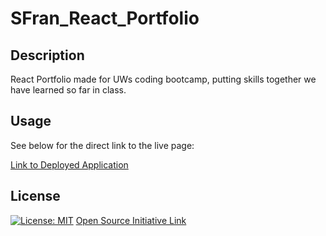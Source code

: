 # SFran_React_Portfolio

## Description

React Portfolio made for UWs coding bootcamp, putting skills together we have learned so far in class. 

## Usage

See below for the direct link to the live page:

[Link to Deployed Application](https://shelcisco.github.io/SFran_React_Portfolio/)

## License
  
[![License: MIT](https://img.shields.io/badge/License-MIT-yellow.svg)](https://opensource.org/licenses/MIT) [Open Source Initiative Link](https://opensource.org/licenses/MIT)
